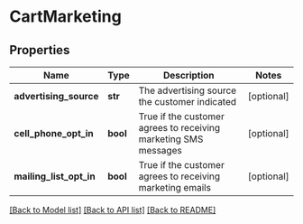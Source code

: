 # CartMarketing

## Properties
Name | Type | Description | Notes
------------ | ------------- | ------------- | -------------
**advertising_source** | **str** | The advertising source the customer indicated | [optional] 
**cell_phone_opt_in** | **bool** | True if the customer agrees to receiving marketing SMS messages | [optional] 
**mailing_list_opt_in** | **bool** | True if the customer agrees to receiving marketing emails | [optional] 

[[Back to Model list]](../README.md#documentation-for-models) [[Back to API list]](../README.md#documentation-for-api-endpoints) [[Back to README]](../README.md)


